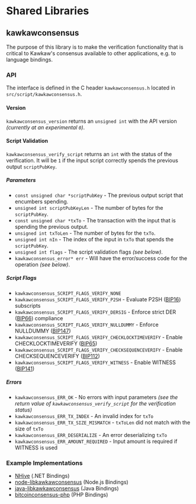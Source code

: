 Shared Libraries
================

## kawkawconsensus

The purpose of this library is to make the verification functionality that is critical to Kawkaw's consensus available to other applications, e.g. to language bindings.

### API

The interface is defined in the C header `kawkawconsensus.h` located in  `src/script/kawkawconsensus.h`.

#### Version

`kawkawconsensus_version` returns an `unsigned int` with the API version *(currently at an experimental `0`)*.

#### Script Validation

`kawkawconsensus_verify_script` returns an `int` with the status of the verification. It will be `1` if the input script correctly spends the previous output `scriptPubKey`.

##### Parameters
- `const unsigned char *scriptPubKey` - The previous output script that encumbers spending.
- `unsigned int scriptPubKeyLen` - The number of bytes for the `scriptPubKey`.
- `const unsigned char *txTo` - The transaction with the input that is spending the previous output.
- `unsigned int txToLen` - The number of bytes for the `txTo`.
- `unsigned int nIn` - The index of the input in `txTo` that spends the `scriptPubKey`.
- `unsigned int flags` - The script validation flags *(see below)*.
- `kawkawconsensus_error* err` - Will have the error/success code for the operation *(see below)*.

##### Script Flags
- `kawkawconsensus_SCRIPT_FLAGS_VERIFY_NONE`
- `kawkawconsensus_SCRIPT_FLAGS_VERIFY_P2SH` - Evaluate P2SH ([BIP16](https://github.com/bitcoin/bips/blob/master/bip-0016.mediawiki)) subscripts
- `kawkawconsensus_SCRIPT_FLAGS_VERIFY_DERSIG` - Enforce strict DER ([BIP66](https://github.com/bitcoin/bips/blob/master/bip-0066.mediawiki)) compliance
- `kawkawconsensus_SCRIPT_FLAGS_VERIFY_NULLDUMMY` - Enforce NULLDUMMY ([BIP147](https://github.com/bitcoin/bips/blob/master/bip-0147.mediawiki))
- `kawkawconsensus_SCRIPT_FLAGS_VERIFY_CHECKLOCKTIMEVERIFY` - Enable CHECKLOCKTIMEVERIFY ([BIP65](https://github.com/bitcoin/bips/blob/master/bip-0065.mediawiki))
- `kawkawconsensus_SCRIPT_FLAGS_VERIFY_CHECKSEQUENCEVERIFY` - Enable CHECKSEQUENCEVERIFY ([BIP112](https://github.com/bitcoin/bips/blob/master/bip-0112.mediawiki))
- `kawkawconsensus_SCRIPT_FLAGS_VERIFY_WITNESS` - Enable WITNESS ([BIP141](https://github.com/bitcoin/bips/blob/master/bip-0141.mediawiki))

##### Errors
- `kawkawconsensus_ERR_OK` - No errors with input parameters *(see the return value of `kawkawconsensus_verify_script` for the verification status)*
- `kawkawconsensus_ERR_TX_INDEX` - An invalid index for `txTo`
- `kawkawconsensus_ERR_TX_SIZE_MISMATCH` - `txToLen` did not match with the size of `txTo`
- `kawkawconsensus_ERR_DESERIALIZE` - An error deserializing `txTo`
- `kawkawconsensus_ERR_AMOUNT_REQUIRED` - Input amount is required if WITNESS is used

### Example Implementations
- [NHive](https://github.com/NicolasDorier/NHive/blob/master/NHive/Script.cs#L814) (.NET Bindings)
- [node-libkawkawconsensus](https://github.com/bitpay/node-libkawkawconsensus) (Node.js Bindings)
- [java-libkawkawconsensus](https://github.com/dexX7/java-libkawkawconsensus) (Java Bindings)
- [bitcoinconsensus-php](https://github.com/Bit-Wasp/bitcoinconsensus-php) (PHP Bindings)
